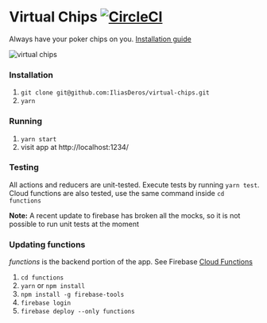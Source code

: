# Virtual Chips [![CircleCI](https://circleci.com/gh/IliasDeros/virtual-chips.svg?style=svg)](https://circleci.com/gh/IliasDeros/virtual-chips)

Always have your poker chips on you. [Installation guide](#installation)

![virtual chips](https://rlv.zcache.com/carbon_fiber_any_color_poker_chips_set-r2b608122bb2846e8a24dfdb0282f97b5_zrag1_8byvr_630.jpg?view_padding=%5B285%2C0%2C285%2C0%5D)


### Installation
1. `git clone git@github.com:IliasDeros/virtual-chips.git`
2. `yarn`

### Running
1. `yarn start`
2. visit app at http://localhost:1234/

### Testing
All actions and reducers are unit-tested. Execute tests by running `yarn test`.
Cloud functions are also tested, use the same command inside `cd functions`

**Note:** A recent update to firebase has broken all the mocks, so it is not possible to run unit tests at the moment

### Updating functions
*functions* is the backend portion of the app.
See Firebase [Cloud Functions](https://firebase.google.com/docs/functions/)

1. `cd functions`
2. `yarn` or `npm install`
3. `npm install -g firebase-tools`
4. `firebase login`
5. `firebase deploy --only functions`
